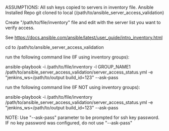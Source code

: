 ASSUMPTIONS:
All ssh keys copied to servers in inventory file.
Ansible Installed
Repo git cloned to local (/path/to/ansible_server_access_validation)

Create "/path/to/file/inventory" file and edit with the server list you want to verify access.

See https://docs.ansible.com/ansible/latest/user_guide/intro_inventory.html

cd to /path/to/ansible_server_access_validation

run the following command line (IF using inventory groups):

ansible-playbook -i /path/to/file/inventory -l GROUP_NAME1 /path/to/ansible_server_access_validation/server_access_status.yml -e "jenkins_ws=/path/to/output build_id=123" --ask-pass

run the following command line (IF NOT using inventory groups):

ansible-playbook -i /path/to/file/inventory /path/to/ansible_server_access_validation/server_access_status.yml -e "jenkins_ws=/path/to/output build_id=123" --ask-pass

NOTE:  Use "--ask-pass" parameter to be prompted for ssh key password.  
       IF no key password was configured, do not use "--ask-pass"



